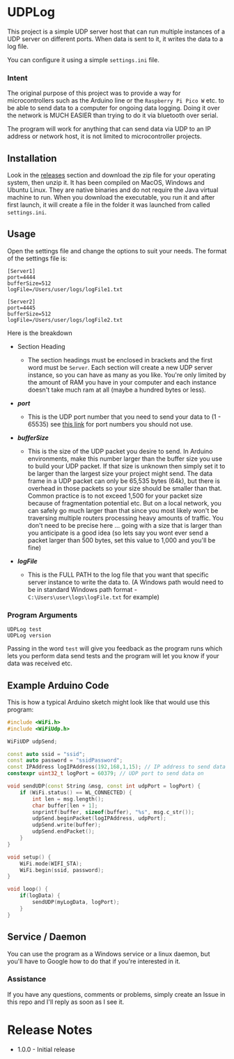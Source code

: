 # UDPLog
This project is a simple UDP server host that can run multiple instances of a UDP server on different ports. When data is sent to it, it writes the data to a log file.

You can configure it using a simple `settings.ini` file.

### Intent
The original purpose of this project was to provide a way for microcontrollers such as the Arduino line or the `Raspberry Pi Pico W` etc. to be able to send data to a computer for ongoing data logging. Doing it over the network is MUCH EASIER than trying to do it via bluetooth over serial. 

The program will work for anything that can send data via UDP to an IP address or network host, it is not limited to microcontroller projects.

## Installation
Look in the [releases](https://github.com/EasyG0ing1/UDPLog/releases) section and download the zip file for your operating system, then unzip it. It has been compiled on MacOS, Windows and Ubuntu Linux. They are native binaries and do not require the Java virtual machine to run. When you download the executable, you run it and after first launch, it will create a file in the folder it was launched from called `settings.ini`.

## Usage
Open the settings file and change the options to suit your needs. The format of the settings file is:

```
[Server1]
port=4444
bufferSize=512
logFile=/Users/user/logs/logFile1.txt
                
[Server2]
port=4445
bufferSize=512
logFile=/Users/user/logs/logFile2.txt
```

Here is the breakdown

- Section Heading
  - The section headings must be enclosed in brackets and the first word must be `Server`. Each section will create a new UDP server instance, so you can have as many as you like. You're only limited by the amount of RAM you have in your computer and each instance doesn't take much ram at all (maybe a hundred bytes or less).

- ***port***
  - This is the UDP port number that you need to send your data to (1 - 65535) see [this link](https://en.wikipedia.org/wiki/List_of_TCP_and_UDP_port_numbers) for port numbers you should not use.
- ***bufferSize***
  - This is the size of the UDP packet you desire to send. In Arduino environments, make this number larger than the buffer size you use to build your UDP packet. If that size is unknown then simply set it to be larger than the largest size your project might send. The data frame in a UDP packet can only be 65,535 bytes (64k), but there is overhead in those packets so your size should be smaller than that. Common practice is to not exceed 1,500 for your packet size because of fragmentation potential etc. But on a local network, you can safely go much larger than that since you most likely won't be traversing multiple routers processing heavy amounts of traffic. You don't need to be precise here ... going with a size that is larger than you anticipate is a good idea (so lets say you wont ever send a packet larger than 500 bytes, set this value to 1,000 and you'll be fine)
- ***logFile***
  - This is the FULL PATH to the log file that you want that specific server instance to write the data to. (A Windows path would need to be in standard Windows path format - `C:\Users\user\logs\logFile.txt` for example)

### Program Arguments
```aiignore
UDPLog test
UDPLog version
```

Passing in the word `test` will give you feedback as the program runs which lets you perform data send tests and the program will let you know if your data was received etc.

## Example Arduino Code
This is how a typical Arduino sketch might look like that would use this program:
```C++
#include <WiFi.h>
#include <WiFiUdp.h>

WiFiUDP udpSend;

const auto ssid = "ssid";
const auto password = "ssidPassword";
const IPAddress logIPAddress(192,168,1,15); // IP address to send data to
constexpr uint32_t logPort = 60379; // UDP port to send data on

void sendUDP(const String &msg, const int udpPort = logPort) {
    if (WiFi.status() == WL_CONNECTED) {
        int len = msg.length();
        char buffer[len + 1];
        snprintf(buffer, sizeof(buffer), "%s", msg.c_str());
        udpSend.beginPacket(logIPAddress, udpPort);
        udpSend.write(buffer);
        udpSend.endPacket();
    }
}

void setup() {
    WiFi.mode(WIFI_STA);
    WiFi.begin(ssid, password);
}

void loop() {
    if(logData) {
        sendUDP(myLogData, logPort);
    }
}
```

## Service / Daemon
You can use the program as a Windows service or a linux daemon, but you'll have to Google how to do that if you're interested in it.

### Assistance
If you have any questions, comments or problems, simply create an Issue in this repo and I'll reply as soon as I see it.

# Release Notes
- 1.0.0 - Initial release
